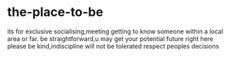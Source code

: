 # the-place-to-be
its for exclusive socialising,meeting getting to know someone within a local area or far.
be straightforward,u may get your potential future right here
please be kind,indiscipline will not be tolerated
respect peoples decisions
